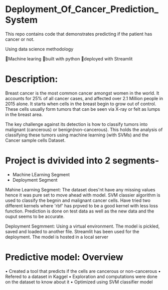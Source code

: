 # Deployment_Of_Cancer_Prediction_System
This repo contains code that demonstrates predicting if the patient has cancer or not. 

Using data science methodology 

🐞Machine learing 🐞built with python 🐞deployed with Streamlit 

# Description:
Breast cancer is the most common cancer amongst women in the world. It accounts for 25% of all cancer cases, and affected over 2.1 Million people in 2015 alone. It starts when cells in the breast begin to grow out of control. These cells usually form tumors that can be seen via X-ray or felt as lumps in the breast area.

The key challenge against its detection is how to classify tumors into malignant (cancerous) or benign(non-cancerous). This holds the analysis of classifying these tumors using machine learning (with SVMs) and the Cancer sample cells Dataset. 

# Project is dvivided into 2 segments- 
  * Machine LEarning Segment
  * Deployment Segment 
  
Mahine Learning Segment: The dataset does'nt have any missing values hence it was pure set to move ahead with model. SVM classier algorithm is used to classify the begnin and malignant cancer cells. Have tried two different kernels where 'rbf' has prpved to be a good kernel with less loss function. 
Prediction is done on test data as well as the new data and the ouput seems to be accurate. 

Deployment Segmment: Using a virtual environment. The model is pickled, saved and loaded to another file. Streamlit has been used for the deployment. The model is hosted in a local server 

# Predictive model: Overview

•	Created a tool that predicts if the cells are cancerous or non-cancerous 
•	Refered to a dataset in Kaggel
•	Exploration and computations were done on the dataset to know about it
•	Optimized using SVM classifier model
 
